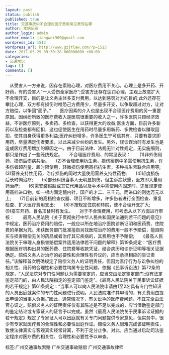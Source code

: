 ```yaml
---
layout: post
status: publish
published: true
title: 交通事故中不合理的医疗费用常见表现在哪
author: 本站记者
author_login: admin
author_email: jiangwei909@gmail.com
wordpress_id: 1513
wordpress_url: http://www.gzjtlaw.com/?p=1513
date: 2011-05-29 09:30:28.000000000 +08:00
categories:
- 交通常识
tags: []
comments: []
---
```

　从受害人一方来说，因存在索赔心理，对医疗费用不关心，心理上是多开药、开好药，有的受害人&ldquo;一人受伤全家医疗&rdquo;;受害方还存在惩罚心理，主观上故意扩大不合理开支，目的是让义务主体多支付费用，以达到惩罚对方的目的;此外还存在攀比心理，双方都有损伤时唯恐己方费用少，尽量多开支，以争取超过对方，让对方赔偿，以争回&ldquo;面子。&rdquo;　　医疗因素的介入也是出现不合理医疗费用的另一重要原因。因纠纷所致的医疗费收入是医院很重要的收入之一，许多医院只顾经济效益，不讲医疗原则，多卖药、多检查，以获得更大的收益;医生方面，目前许多新药以及检查都有回扣，这也促使医生在用药时尽量多用新药、多做检查以赚取回扣，使其自身获得更多利益;医疗纠纷增多，许多医生宁可信其有，只要有要求即用药，尽量满足伤者要求，以此来减少纠纷的发生。另外，误诊误治时有发生也是造成医疗费用增加的原因之一。由于目前法律、法规无针对性规定，无实施细则，都只是作出了一些笼统规定。　　不合理医疗费用、的常见表现：　　(1)非外伤用药，损伤后伤病共治。　　(2)不合理使用杭生素，损伤案例中多需使用抗生素，许多伤者超剂量、超时限使用，轻微损伤使用高档抗生素，多种抗生素联合应用等;　　(3)营养支持性用药，治疗损伤的同时大量使用营养支持性药物;　　(4)轻度损伤后长时伺治疗;　　(5)部分纠纷当事人无明显损伤，但主诉症状重，医方即大量用药治疗;　　(6)需安装假肢或其它代用品以及手术中需使用内固定时，违反规定使用高档进口物，如一根内固定髓内针，国产的才二、三千元，而进口的则达万元以上;　　(7)目前新的高档检查仪器、项目不断增多，许多伤者进行全面检查、重复检查、扩大医疗费用支出;　　(8)不按规定住院和转院，使不合理开支扩大;　　(9)搭车开药、冒名顶替时有发生。　　对于不合理费用，可考虑从以下方面进行审核：　　最高人民法院《关于贯彻执行中华人民共和国民法通则若干问题的意见》中规定，医药治疗费用的赔偿，一般应以所在地治疗医院诊断证明和医药费、住院费的单据为凭。未获医务部门批准擅自另找医院治疗的费用一般不予赔偿，擅自购买与损害赔偿无关的药品或者治疗其它疾病的，其费用也不予赔偿;　　《最高人民法院关于审理人身损害赔偿案件适用法律若干问题的解释》第19条规定：&ldquo;医疗费根据医疗机构出具的医药费、住院费等收款凭证，结合病历和诊断证明等相关证据确定。赔偿义务人对治疗的必要性和合理性有异议的，应当承担相应的举证责任。&rdquo;该解释首次明确规定了赔偿义务人的证明责任，但因为医疗行为与讼争纠纷的相关性、用药的合理性和必要性均属专业性问题，依据《民事诉讼法》第72条的规定，&ldquo;人民法院对专门性问题认为需要鉴定的，应当交由法定鉴定部门;没有法定鉴定部门的，由人民法院指定的鉴定部门鉴定&rdquo;。《最高人民法院关于民事诉讼证据的若干规定》第61条规定：&ldquo;当事人可以向人民法院申请由1至2名具有专门性知识的人员出庭就案件的专门性问题进行说明。人民法院准许其申请的，有关费用由提出申请的当事人负担。&rdquo;因此，通常情况下，有关讼争的医疗费问题，不宜完全由法官心证之。赔偿义务人的证明责任仅有其陈述是不足以完成的，应当借助鉴定部门的鉴定结论或专家证人的证言予以完成。虽然《最高人民法院关于民事诉讼证据的若干规定》规定了专家证人可以出庭就有关专门问题提供专家意见，但实务中，很少有专家就医疗费的合理性和必要性出庭作证。赔偿义务人很难完成该证明责任，致使法律真实与客观真实经常背离，不利于定分止争。对此，应当通过启动司法鉴定程序对医疗费的相关性、合理性和必要性予以审查。标签:广州交通事故索赔 广州交通事故赔偿 广州交通事故律师
